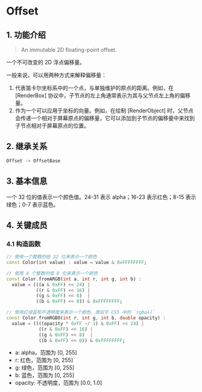 # Offset
## 1. 功能介绍
> An immutable 2D floating-point offset.

一个不可改变的 2D 浮点偏移量。

一般来说，可以用两种方式来解释偏移量：
1. 代表笛卡尔坐标系中的一个点，与单独维护的原点的距离。例如，在 [RenderBox] 协议中，子节点的左上角通常表示为其与父节点左上角的偏移量。
2. 作为一个可以应用于坐标的向量。例如，在绘制 [RenderObject] 时，父节点会传递一个相对于屏幕原点的偏移量，它可以添加到子节点的偏移量中来找到子节点相对于屏幕原点的位置。

## 2. 继承关系
```dart
Offset -> OffsetBase
```

## 3. 基本信息
一个 32 位的值表示一个颜色值。24-31 表示 alpha；16-23 表示红色；8-15 表示绿色；0-7 表示蓝色。

## 4. 关键成员
### 4.1 构造函数
```dart
// 使用一个整数的低 32 位来表示一个颜色
const Color(int value) : value = value & 0xFFFFFFFF;

// 使用 4 个整数的低 8 位来表示一个颜色
const Color.fromARGB(int a, int r, int g, int b) :
  value = (((a & 0xFF) << 24) |
           ((r & 0xFF) << 16) |
           ((g & 0xFF) << 8)  |
           ((b & 0xFF) << 0)) & 0xFFFFFFFF;

// 使用红绿蓝和不透明度来表示一个颜色，类似于 CSS 中的 `rgba()`
const Color.fromRGBO(int r, int g, int b, double opacity) :
  value = ((((opacity * 0xFF ~/ 1) & 0xFF) << 24) |
            ((r & 0xFF) << 16) |
            ((g & 0xFF) << 8)  |
            ((b & 0xFF) << 0)) & 0xFFFFFFFF;
```
* a: alpha，范围为 [0, 255]
* r: 红色，范围为 [0, 255]
* g: 绿色，范围为 [0, 255]
* b: 蓝色，范围为 [0, 255]
* opacity: 不透明度，范围为 [0.0, 1.0]
